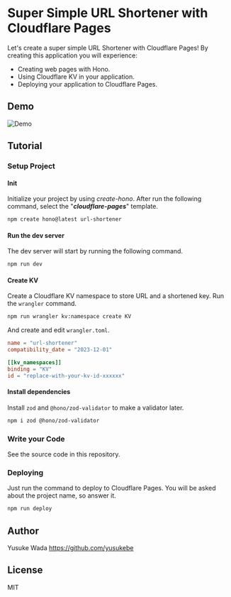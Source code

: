 # Super Simple URL Shortener with Cloudflare Pages

Let's create a super simple URL Shortener with Cloudflare Pages!
By creating this application you will experience:

- Creating web pages with Hono.
- Using Cloudflare KV in your application.
- Deploying your application to Cloudflare Pages.

## Demo

![Demo](https://github.com/yusukebe/url-shortener/assets/10682/aab18332-b38e-4425-a5f8-e25b71fa9168)

## Tutorial

### Setup Project

#### Init

Initialize your project by using _create-hono_.
After run the following command, select the "**_cloudflare-pages_**" template.

```txt
npm create hono@latest url-shortener
```

#### Run the dev server

The dev server will start by running the following command.

```txt
npm run dev
```

#### Create KV

Create a Cloudflare KV namespace to store URL and a shortened key.
Run the `wrangler` command.

```txt
npm run wrangler kv:namespace create KV
```

And create and edit `wrangler.toml`.

```toml
name = "url-shortener"
compatibility_date = "2023-12-01"

[[kv_namespaces]]
binding = "KV"
id = "replace-with-your-kv-id-xxxxxx"
```

#### Install dependencies

Install `zod` and `@hono/zod-validator` to make a validator later.

```txt
npm i zod @hono/zod-validator
```

### Write your Code

See the source code in this repository.

### Deploying

Just run the command to deploy to Cloudflare Pages. You will be asked about the project name, so answer it.

```txt
npm run deploy
```

## Author

Yusuke Wada <https://github.com/yusukebe>

## License

MIT
